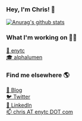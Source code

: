 ### Hey, I'm Chris! 👋

[![Anurag's github stats](https://github-readme-stats.vercel.app/api?username=chrisenytc&count_private=true&theme=dark)](https://github.com/chrisenytc)

### What I'm working on 👨‍💻

[:crown: enytc](https://enytc.com) <br>
[:mortar_board: alphalumen](https://alphalumen.org.br) <br>

### Find me elsewhere 🌎

[🚀 Blog](https://chrisenytc.sh) <br>
[🐦 Twitter](https://twitter.com/chrisenytc) <br>
[💼 LinkedIn](https://www.linkedin.com/in/chrisenytc) <br>
[📫 chris AT enytc DOT com](mailto:chris@enytc.com)
